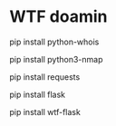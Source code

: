 <h1>WTF doamin</h1>
<p>pip install python-whois</p>
<p>pip install python3-nmap</p>
<p>pip install requests</p>
<p>pip install flask</p>
<p>pip install wtf-flask</p>